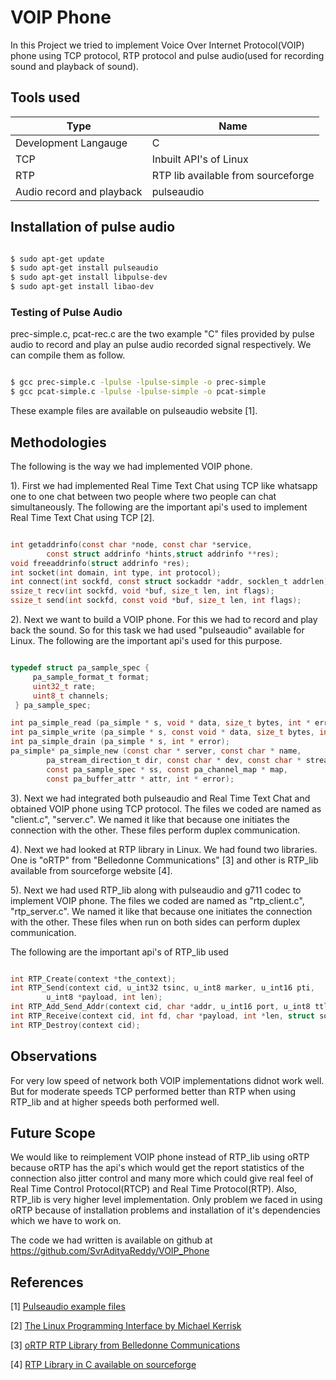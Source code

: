 # VOIP Phone

In this Project we tried to implement Voice Over Internet Protocol(VOIP) phone using TCP protocol, RTP protocol and pulse audio(used for recording sound and playback of sound).

## Tools used

Type | Name
----------|--------
Development Langauge | C
TCP | Inbuilt API's of Linux
RTP | RTP lib available from sourceforge
Audio record and playback | pulseaudio

## Installation of pulse audio

``` sh

$ sudo apt-get update
$ sudo apt-get install pulseaudio
$ sudo apt-get install libpulse-dev
$ sudo apt-get install libao-dev

```

### Testing of Pulse Audio

prec-simple.c, pcat-rec.c are the two example "C" files provided by pulse audio to record and play an pulse audio recorded signal respectively. We can compile them as follow.

``` sh

$ gcc prec-simple.c -lpulse -lpulse-simple -o prec-simple
$ gcc pcat-simple.c -lpulse -lpulse-simple -o pcat-simple

```

These example files are available on pulseaudio website [1].

## Methodologies

The following is the way we had implemented VOIP phone.

1). First we had implemented Real Time Text Chat using TCP like whatsapp one to one chat between two people where two people can chat simultaneously. The following are the important api's used to implement Real Time Text Chat using TCP [2].

``` C

int getaddrinfo(const char *node, const char *service, 
        const struct addrinfo *hints,struct addrinfo **res);
void freeaddrinfo(struct addrinfo *res);
int socket(int domain, int type, int protocol);
int connect(int sockfd, const struct sockaddr *addr, socklen_t addrlen);
ssize_t recv(int sockfd, void *buf, size_t len, int flags);
ssize_t send(int sockfd, const void *buf, size_t len, int flags);

```

2). Next we want to build a VOIP phone. For this we had to record and play back the sound. So for this task we had used "pulseaudio" available for Linux. The following are the important api's used for this purpose.

``` C

typedef struct pa_sample_spec {
     pa_sample_format_t format;
     uint32_t rate;
     uint8_t channels;
 } pa_sample_spec;

int pa_simple_read (pa_simple * s, void * data, size_t bytes, int * error); 
int pa_simple_write (pa_simple * s, const void * data, size_t bytes, int * error); 	
int pa_simple_drain (pa_simple * s, int * error);
pa_simple* pa_simple_new (const char * server, const char * name,     
        pa_stream_direction_t dir, const char * dev, const char * stream_name,
        const pa_sample_spec * ss, const pa_channel_map * map,
        const pa_buffer_attr * attr, int * error); 		

```

3). Next we had integrated both pulseaudio and Real Time Text Chat and obtained VOIP phone using TCP protocol. The files we coded are named as "client.c", "server.c". We named it like that because one initiates the connection with the other. These files perform duplex communication.

4). Next we had looked at RTP library in Linux. We had found two libraries. One is "oRTP" from "Belledonne Communications" [3] and other is RTP_lib available from sourceforge website [4]. 

5). Next we had used RTP_lib along with pulseaudio and g711 codec to implement VOIP phone. The files we coded are named as "rtp_client.c", "rtp_server.c". We named it like that because one initiates the connection with the other. These files when run on both sides can perform duplex communication.

The following are the important api's of RTP_lib used 

``` C

int RTP_Create(context *the_context);
int RTP_Send(context cid, u_int32 tsinc, u_int8 marker, u_int16 pti, 
        u_int8 *payload, int len);
int RTP_Add_Send_Addr(context cid, char *addr, u_int16 port, u_int8 ttl);
int RTP_Receive(context cid, int fd, char *payload, int *len, struct sockaddr *sin);
int RTP_Destroy(context cid);

```

## Observations

For very low speed of network both VOIP implementations didnot work well. But for moderate speeds TCP performed better than RTP when using RTP_lib and at higher speeds both performed well.

## Future Scope

We would like to reimplement VOIP phone instead of RTP_lib using oRTP because oRTP has the api's which would get the report statistics of the connection also jitter control and many more which could give real feel of Real Time Control Protocol(RTCP) and Real Time Protocol(RTP). Also, RTP_lib is very higher level implementation. Only problem we faced in using oRTP because of installation problems and installation of it's dependencies which we have to work on.

The code we had written is available on github at https://github.com/SvrAdityaReddy/VOIP_Phone

## References

[1] [Pulseaudio example files](https://freedesktop.org/software/pulseaudio/doxygen/examples.html) <br>

[2] [The Linux Programming Interface by Michael Kerrisk](https://moodle2.units.it/pluginfile.php/115306/mod_resource/content/1/The%20Linux%20Programming%20Interface-Michael%20Kerrisk.pdf) <br>

[3] [oRTP RTP Library from Belledonne Communications](http://www.linphone.org/technical-corner/ortp/overview) <br>

[4] [RTP Library in C available on sourceforge](https://sourceforge.net/projects/rtp-lib/) <br>
